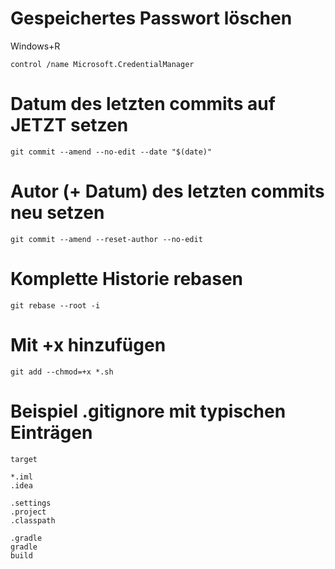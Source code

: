 # Gespeichertes Passwort löschen

Windows+R

```
control /name Microsoft.CredentialManager
```

# Datum des letzten commits auf JETZT setzen

```
git commit --amend --no-edit --date "$(date)"
```

# Autor (+ Datum) des letzten commits neu setzen

```
git commit --amend --reset-author --no-edit
```

# Komplette Historie rebasen

```
git rebase --root -i
```

# Mit +x hinzufügen

```
git add --chmod=+x *.sh
```

# Beispiel .gitignore mit typischen Einträgen

```
target

*.iml
.idea

.settings
.project
.classpath

.gradle
gradle
build
```